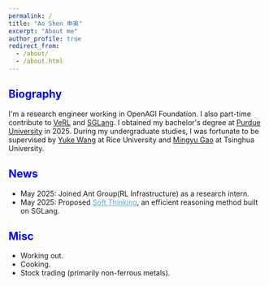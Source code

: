 ```yaml
---
permalink: /
title: "Ao Shen 申奥"
excerpt: "About me"
author_profile: true
redirect_from: 
  - /about/
  - /about.html
---
```

<h2 class="col">
<font color=blue>Biography</font>
</h2>

I'm a research engineer working in OpenAGI Foundation. I also part-time contribute to <a href="https://github.com/volcengine/verl/tree/main/verl">VeRL</a> and <a href="https://github.com/sgl-project/sglang">SGLang</a>. I obtained my bachelor's degree at <a href="https://www.purdue.edu/">Purdue University</a> in 2025. During my undergraduate studies, I was fortunate to be supervised by <a href="https://www.wang-yuke.com/about-me">Yuke Wang</a> at Rice University and <a href="http://people.iiis.tsinghua.edu.cn/~gaomy/">Mingyu Gao</a> at Tsinghua University.

<h2 class="col">
<font color=blue>News</font>
</h2>

- May 2025: Joined Ant Group(RL Infrastructure) as a research intern.
- May 2025: Proposed <a href="https://arxiv.org/abs/2502.06155" style="color: #52ADC8; text-decoration: underline;">Soft Thinking</a>, an efficient reasoning method built on SGLang.

<h2 class="col">
<font color=blue>Misc</font>
</h2>

<ul>
    <li>Working out.</li>
    <li>Cooking.</li>
    <li>Stock trading (primarily non-ferrous metals).</li>
</ul>
